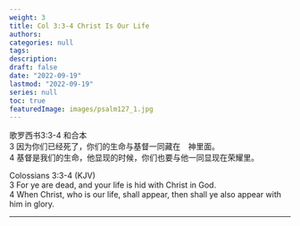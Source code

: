 ```yaml
---
weight: 3
title: Col 3:3-4 Christ Is Our Life
authors:
categories: null
tags:
description: 
draft: false
date: "2022-09-19"
lastmod: "2022-09-19"
series: null
toc: true
featuredImage: images/psalm127_1.jpg
---
```

‪歌罗西书‬3:3-4 和合本  
3 因为你们已经死了，你们的生命与基督一同藏在　神里面。   
4 基督是我们的生命，他显现的时候，你们也要与他一同显现在荣耀里。

Colossians 3:3-4 (KJV)  
3 For ye are dead, and your life is hid with Christ in God.  
4 When Christ, who is our life, shall appear, then shall ye also appear with him in glory.  

<!--more-->
---
